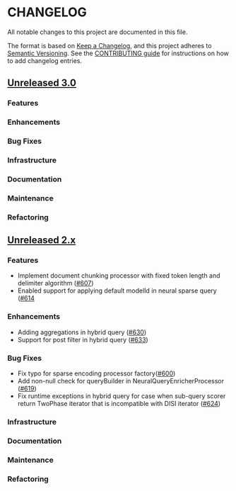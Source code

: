 # CHANGELOG
All notable changes to this project are documented in this file.

The format is based on [Keep a Changelog](https://keepachangelog.com/en/1.0.0/), and this project adheres to [Semantic Versioning](https://semver.org/spec/v2.0.0.html). See the [CONTRIBUTING guide](./CONTRIBUTING.md#Changelog) for instructions on how to add changelog entries.

## [Unreleased 3.0](https://github.com/opensearch-project/neural-search/compare/2.x...HEAD)
### Features
### Enhancements
### Bug Fixes
### Infrastructure
### Documentation
### Maintenance
### Refactoring

## [Unreleased 2.x](https://github.com/opensearch-project/neural-search/compare/2.12...2.x)
### Features
- Implement document chunking processor with fixed token length and delimiter algorithm ([#607](https://github.com/opensearch-project/neural-search/pull/607/))
- Enabled support for applying default modelId in neural sparse query ([#614](https://github.com/opensearch-project/neural-search/pull/614)
### Enhancements
- Adding aggregations in hybrid query ([#630](https://github.com/opensearch-project/neural-search/pull/630))
- Support for post filter in hybrid query ([#633](https://github.com/opensearch-project/neural-search/pull/633))
### Bug Fixes
- Fix typo for sparse encoding processor factory([#600](https://github.com/opensearch-project/neural-search/pull/600))
- Add non-null check for queryBuilder in NeuralQueryEnricherProcessor ([#619](https://github.com/opensearch-project/neural-search/pull/619))
- Fix runtime exceptions in hybrid query for case when sub-query scorer return TwoPhase iterator that is incompatible with DISI iterator ([#624](https://github.com/opensearch-project/neural-search/pull/624))
### Infrastructure
### Documentation
### Maintenance
### Refactoring
